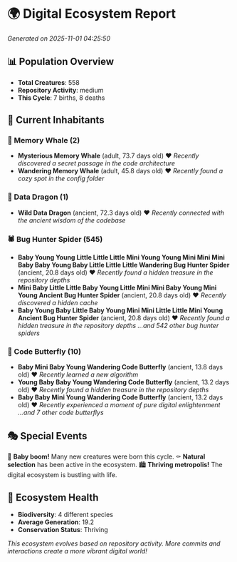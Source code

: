# 🌍 Digital Ecosystem Report
*Generated on 2025-11-01 04:25:50*

## 📊 Population Overview
- **Total Creatures**: 558
- **Repository Activity**: medium
- **This Cycle**: 7 births, 8 deaths

## 👥 Current Inhabitants

### 🐋 Memory Whale (2)
- **Mysterious Memory Whale** (adult, 73.7 days old) ❤️
  *Recently discovered a secret passage in the code architecture*
- **Wandering Memory Whale** (adult, 45.8 days old) ❤️
  *Recently found a cozy spot in the config folder*

### 🐉 Data Dragon (1)
- **Wild Data Dragon** (ancient, 72.3 days old) ❤️
  *Recently connected with the ancient wisdom of the codebase*

### 🕷️ Bug Hunter Spider (545)
- **Baby Young Young Little Little Little Mini Young Young Mini Mini Mini Baby Baby Young Baby Little Little Little Wandering Bug Hunter Spider** (ancient, 20.8 days old) ❤️
  *Recently found a hidden treasure in the repository depths*
- **Mini Baby Little Little Baby Young Little Mini Mini Baby Young Mini Young Ancient Bug Hunter Spider** (ancient, 20.8 days old) ❤️
  *Recently discovered a hidden cache*
- **Baby Young Baby Little Baby Young Mini Mini Little Little Mini Young Ancient Bug Hunter Spider** (ancient, 20.8 days old) ❤️
  *Recently found a hidden treasure in the repository depths*
  *...and 542 other bug hunter spiders*

### 🦋 Code Butterfly (10)
- **Baby Mini Baby Young Wandering Code Butterfly** (ancient, 13.8 days old) ❤️
  *Recently learned a new algorithm*
- **Young Baby Baby Young Wandering Code Butterfly** (ancient, 13.2 days old) ❤️
  *Recently found a hidden treasure in the repository depths*
- **Baby Baby Mini Young Wandering Code Butterfly** (ancient, 13.2 days old) ❤️
  *Recently experienced a moment of pure digital enlightenment*
  *...and 7 other code butterflys*

## 🎭 Special Events

🎉 **Baby boom!** Many new creatures were born this cycle.
⚰️ **Natural selection** has been active in the ecosystem.
🏙️ **Thriving metropolis!** The digital ecosystem is bustling with life.

## 🔬 Ecosystem Health
- **Biodiversity**: 4 different species
- **Average Generation**: 19.2
- **Conservation Status**: Thriving

*This ecosystem evolves based on repository activity. More commits and interactions create a more vibrant digital world!*